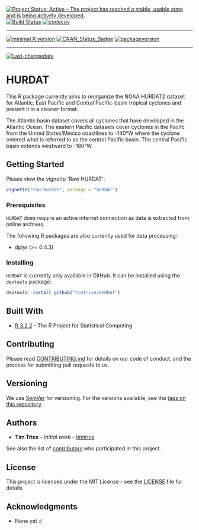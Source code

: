 
[![Project Status: Active – The project has reached a stable, usable state and is being actively developed.](http://www.repostatus.org/badges/latest/active.svg)](http://www.repostatus.org/#active) [![Build Status](https://travis-ci.org/timtrice/HURDAT.svg?branch=develop-0.1.0)](https://travis-ci.org/timtrice/HURDAT) [![codecov](https://codecov.io/gh/timtrice/HURDAT/branch/develop-0.1.0/graph/badge.svg)](https://codecov.io/gh/timtrice/HURDAT)

------------------------------------------------------------------------

[![minimal R version](https://img.shields.io/badge/R%3E%3D-3.2.3-6666ff.svg)](https://cran.r-project.org/) [![CRAN\_Status\_Badge](http://www.r-pkg.org/badges/version/HURDAT)](https://cran.r-project.org/package=HURDAT) [![packageversion](https://img.shields.io/badge/Package%20version-0.1.0-orange.svg?style=flat-square)](commits/develop-0.1.0)

------------------------------------------------------------------------

[![Last-changedate](https://img.shields.io/badge/last%20change-2017--05--13-yellowgreen.svg)](/commits/develop-0.1.0)

HURDAT
======

This R package currently aims to reorganize the NOAA HURDAT2 dataset for Atlantic, East Pacific and Central Pacific-basin tropical cyclones and present it in a cleaner format.

The Atlantic basin dataset covers all cyclones that have developed in the Atlantic Ocean. The eastern Pacific datasets cover cyclones in the Pacifc from the United States/Mexico coastlines to -140°W where the cyclone entered what is referred to as the central Pacific basin. The central Pacific basin extends westward to -180°W.

Getting Started
---------------

Please view the vignette 'Raw HURDAT':

``` r
vignette("raw-hurdat", package = "HURDAT")
```

### Prerequisites

`HURDAT` does require an active internet connection as data is extracted from online archives.

The following R packages are also currently used for data processing:

-   dplyr (&gt;= 0.4.3)

### Installing

`HURDAT` is currently only available in GitHub. It can be installed using the `devtools` package:

``` r
devtools::install_github("timtrice/HURDAT")
```

Built With
----------

-   [R 3.2.2](https://www.r-project.org/) - The R Project for Statistical Computing

Contributing
------------

Please read [CONTRIBUTING.md](https://gist.github.com/timtrice/f2a4c2a020c87669178dad27e73bfce1) for details on our code of conduct, and the process for submitting pull requests to us.

Versioning
----------

We use [SemVer](http://semver.org/) for versioning. For the versions available, see the [tags on this repository](https://github.com/your/project/tags).

Authors
-------

-   **Tim Trice** - *Initial work* - [timtrice](https://github.com/timtrice)

See also the list of [contributors](https://github.com/timtrice/HURDAT/contributors) who participated in this project.

License
-------

This project is licensed under the MIT License - see the [LICENSE](LICENSE) file for details

Acknowledgments
---------------

-   None yet :(
